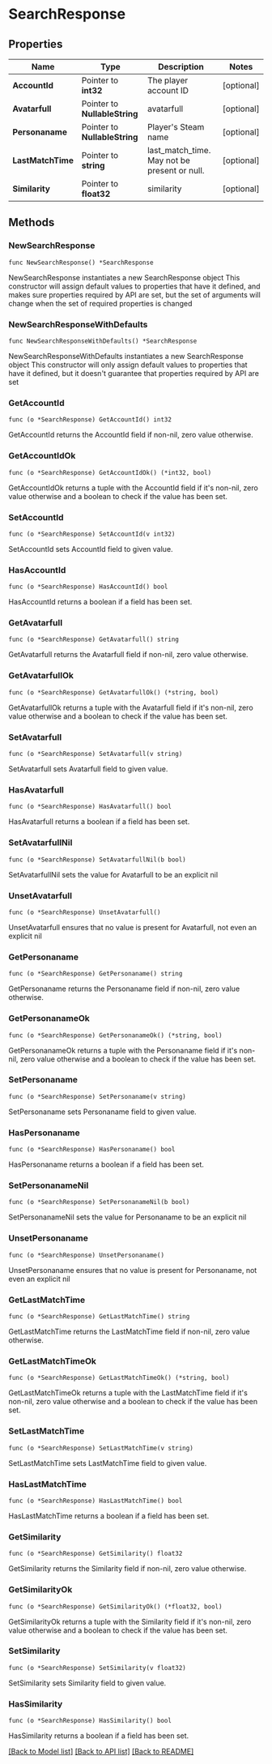 # SearchResponse

## Properties

Name | Type | Description | Notes
------------ | ------------- | ------------- | -------------
**AccountId** | Pointer to **int32** | The player account ID | [optional] 
**Avatarfull** | Pointer to **NullableString** | avatarfull | [optional] 
**Personaname** | Pointer to **NullableString** | Player&#39;s Steam name | [optional] 
**LastMatchTime** | Pointer to **string** | last_match_time. May not be present or null. | [optional] 
**Similarity** | Pointer to **float32** | similarity | [optional] 

## Methods

### NewSearchResponse

`func NewSearchResponse() *SearchResponse`

NewSearchResponse instantiates a new SearchResponse object
This constructor will assign default values to properties that have it defined,
and makes sure properties required by API are set, but the set of arguments
will change when the set of required properties is changed

### NewSearchResponseWithDefaults

`func NewSearchResponseWithDefaults() *SearchResponse`

NewSearchResponseWithDefaults instantiates a new SearchResponse object
This constructor will only assign default values to properties that have it defined,
but it doesn't guarantee that properties required by API are set

### GetAccountId

`func (o *SearchResponse) GetAccountId() int32`

GetAccountId returns the AccountId field if non-nil, zero value otherwise.

### GetAccountIdOk

`func (o *SearchResponse) GetAccountIdOk() (*int32, bool)`

GetAccountIdOk returns a tuple with the AccountId field if it's non-nil, zero value otherwise
and a boolean to check if the value has been set.

### SetAccountId

`func (o *SearchResponse) SetAccountId(v int32)`

SetAccountId sets AccountId field to given value.

### HasAccountId

`func (o *SearchResponse) HasAccountId() bool`

HasAccountId returns a boolean if a field has been set.

### GetAvatarfull

`func (o *SearchResponse) GetAvatarfull() string`

GetAvatarfull returns the Avatarfull field if non-nil, zero value otherwise.

### GetAvatarfullOk

`func (o *SearchResponse) GetAvatarfullOk() (*string, bool)`

GetAvatarfullOk returns a tuple with the Avatarfull field if it's non-nil, zero value otherwise
and a boolean to check if the value has been set.

### SetAvatarfull

`func (o *SearchResponse) SetAvatarfull(v string)`

SetAvatarfull sets Avatarfull field to given value.

### HasAvatarfull

`func (o *SearchResponse) HasAvatarfull() bool`

HasAvatarfull returns a boolean if a field has been set.

### SetAvatarfullNil

`func (o *SearchResponse) SetAvatarfullNil(b bool)`

 SetAvatarfullNil sets the value for Avatarfull to be an explicit nil

### UnsetAvatarfull
`func (o *SearchResponse) UnsetAvatarfull()`

UnsetAvatarfull ensures that no value is present for Avatarfull, not even an explicit nil
### GetPersonaname

`func (o *SearchResponse) GetPersonaname() string`

GetPersonaname returns the Personaname field if non-nil, zero value otherwise.

### GetPersonanameOk

`func (o *SearchResponse) GetPersonanameOk() (*string, bool)`

GetPersonanameOk returns a tuple with the Personaname field if it's non-nil, zero value otherwise
and a boolean to check if the value has been set.

### SetPersonaname

`func (o *SearchResponse) SetPersonaname(v string)`

SetPersonaname sets Personaname field to given value.

### HasPersonaname

`func (o *SearchResponse) HasPersonaname() bool`

HasPersonaname returns a boolean if a field has been set.

### SetPersonanameNil

`func (o *SearchResponse) SetPersonanameNil(b bool)`

 SetPersonanameNil sets the value for Personaname to be an explicit nil

### UnsetPersonaname
`func (o *SearchResponse) UnsetPersonaname()`

UnsetPersonaname ensures that no value is present for Personaname, not even an explicit nil
### GetLastMatchTime

`func (o *SearchResponse) GetLastMatchTime() string`

GetLastMatchTime returns the LastMatchTime field if non-nil, zero value otherwise.

### GetLastMatchTimeOk

`func (o *SearchResponse) GetLastMatchTimeOk() (*string, bool)`

GetLastMatchTimeOk returns a tuple with the LastMatchTime field if it's non-nil, zero value otherwise
and a boolean to check if the value has been set.

### SetLastMatchTime

`func (o *SearchResponse) SetLastMatchTime(v string)`

SetLastMatchTime sets LastMatchTime field to given value.

### HasLastMatchTime

`func (o *SearchResponse) HasLastMatchTime() bool`

HasLastMatchTime returns a boolean if a field has been set.

### GetSimilarity

`func (o *SearchResponse) GetSimilarity() float32`

GetSimilarity returns the Similarity field if non-nil, zero value otherwise.

### GetSimilarityOk

`func (o *SearchResponse) GetSimilarityOk() (*float32, bool)`

GetSimilarityOk returns a tuple with the Similarity field if it's non-nil, zero value otherwise
and a boolean to check if the value has been set.

### SetSimilarity

`func (o *SearchResponse) SetSimilarity(v float32)`

SetSimilarity sets Similarity field to given value.

### HasSimilarity

`func (o *SearchResponse) HasSimilarity() bool`

HasSimilarity returns a boolean if a field has been set.


[[Back to Model list]](../README.md#documentation-for-models) [[Back to API list]](../README.md#documentation-for-api-endpoints) [[Back to README]](../README.md)


